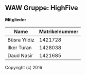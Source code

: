 ﻿## WAW Gruppe: HighFive  

**Mitglieder**  
 
| Name         | Matrikelnummer |
| -------------| -------------- |
| Büsra Yildiz | 1421728        |
| Ilker Turan  | 1428038        |
| Daud Nasir   | 1421685        |  
  
Copyright (c) 2016